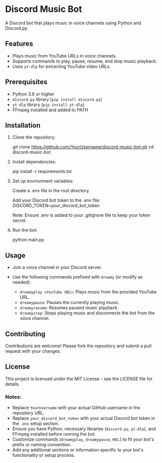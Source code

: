 # Discord Music Bot

A Discord bot that plays music in voice channels using Python and Discord.py.

## Features

- Plays music from YouTube URLs in voice channels.
- Supports commands to play, pause, resume, and stop music playback.
- Uses `yt-dlp` for extracting YouTube video URLs.

## Prerequisites

- Python 3.6 or higher
- `discord.py` library (`pip install discord.py`)
- `yt-dlp` library (`pip install yt-dlp`)
- FFmpeg installed and added to PATH

## Installation

1. Clone the repository:

   git clone https://github.com/YourUsername/discord-music-bot.git
   cd discord-music-bot

2. Install dependencies:

    pip install -r requirements.txt

3. Set up environment variables:

    Create a .env file in the root directory.

    Add your Discord bot token to the .env file:
        DISCORD_TOKEN=your_discord_bot_token

    Note: Ensure .env is added to your .gitignore file to keep your token secret.

4. Run the bot:

    python main.py

## Usage

- Join a voice channel in your Discord server.
- Use the following commands prefixed with `dreamy` (or modify as needed):

  - `dreamyplay <YouTube URL>`: Plays music from the provided YouTube URL.
  - `dreamypause`: Pauses the currently playing music.
  - `dreamyresume`: Resumes paused music playback.
  - `dreamystop`: Stops playing music and disconnects the bot from the voice channel.

## Contributing

Contributions are welcome! Please fork the repository and submit a pull request with your changes.

## License

This project is licensed under the MIT License - see the LICENSE file for details.

### Notes:

- Replace `YourUsername` with your actual GitHub username in the repository URL.
- Replace `your_discord_bot_token` with your actual Discord bot token in the `.env` setup section.
- Ensure you have Python, necessary libraries (`discord.py`, `yt-dlp`), and FFmpeg installed before running the bot.
- Customize commands (`dreamyplay`, `dreamypause`, etc.) to fit your bot's prefix or naming convention.
- Add any additional sections or information specific to your bot's functionality or setup process.
